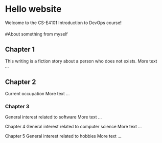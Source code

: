 # Hello website
Welcome to the CS-E4101 Introduction to DevOps course!
####
#About something from myself

## **Chapter 1**
This writing is a fiction story about a person who does not exists.
More text ...

## Chapter 2
Current occupation
More text ...

### Chapter 3
General interest related to software
More text ...

Chapter 4
General interest related to computer science
More text ...

Chapter 5
General interest related to hobbies
More text ...

